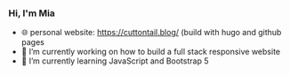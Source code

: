 ### Hi, I'm Mia

- 🌐 personal website: https://cuttontail.blog/ (build with hugo and github pages
- 🔭 I’m currently working on how to build a full stack responsive website
- 🌱 I’m currently learning JavaScript and Bootstrap 5
